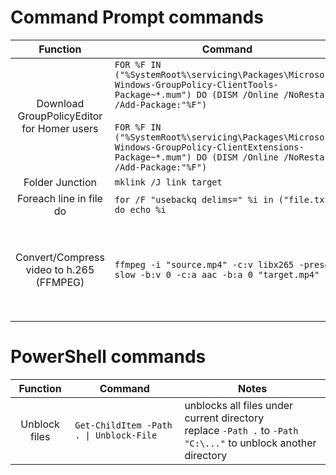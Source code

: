 # Command Prompt commands
| Function | Command | Notes |
|:---:|---|---|
| Download GroupPolicyEditor for Homer users | `FOR %F IN ("%SystemRoot%\servicing\Packages\Microsoft-Windows-GroupPolicy-ClientTools-Package~*.mum") DO (DISM /Online /NoRestart /Add-Package:"%F")`<br><br> `FOR %F IN ("%SystemRoot%\servicing\Packages\Microsoft-Windows-GroupPolicy-ClientExtensions-Package~*.mum") DO (DISM /Online /NoRestart /Add-Package:"%F")` |
| Folder Junction | `mklink /J link target` |
| Foreach line in file do | `for /F "usebackq delims=" %i in ("file.txt") do echo %i` |
| Convert/Compress video to h.265 (FFMPEG) | `ffmpeg -i "source.mp4" -c:v libx265 -preset slow -b:v 0 -c:a aac -b:a 0 "target.mp4"` | use `hevc_nvenc` instead of `libx265` for faster GPU encoding, but less compression

# PowerShell commands
| Function | Command | Notes |
|:---:|---|---|
| Unblock files | `Get-ChildItem -Path . \| Unblock-File` | unblocks all files under current directory<br>replace `-Path .` to `-Path "C:\..."` to unblock another directory |  
